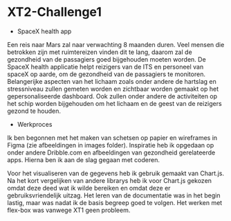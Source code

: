 # XT2-Challenge1

- SpaceX health app

Een reis naar Mars zal naar verwachting 8 maanden duren. Veel mensen die betrokken zijn met ruimtereizen vinden dit te lang, daarom zal
de gezondheid van de passagiers goed bijgehouden moeten worden. De SpaceX health applicatie helpt reizigers van de ITS en personeel van 
spaceX op aarde, om de gezondheid van de passagiers te monitoren. Belangerijke aspecten van het lichaam zoals onder andere de hartslag en 
stressniveau zullen gemeten worden en zichtbaar worden gemaakt op het gepersonaliseerde dashboard. Ook zullen onder andere de activiteiten 
op het schip worden bijgehouden om het lichaam en de geest van de reizigers gezond te houden.



- Werkproces

Ik ben begonnen met het maken van schetsen op papier en wireframes in Figma (zie afbeeldingen in images folder). Inspiratie heb ik 
opgedaan op onder andere Dribble.com en afbeeldingen van gezondheid gerelateerde apps. Hierna ben ik aan de slag gegaan met coderen.

Voor het visualiseren van de gegevens heb ik gebruik gemaakt van Chart.js. Na het kort vergelijken van andere librarys heb ik voor Chart.js
gekozen omdat deze deed wat ik wilde bereiken en omdat deze er gebruiksvriendelijk uitzag. Het leren van de documentatie was in het begin lastig, 
maar was nadat ik de basis begreep goed te volgen. Het werken met flex-box was vanwege XT1 geen probleem.
